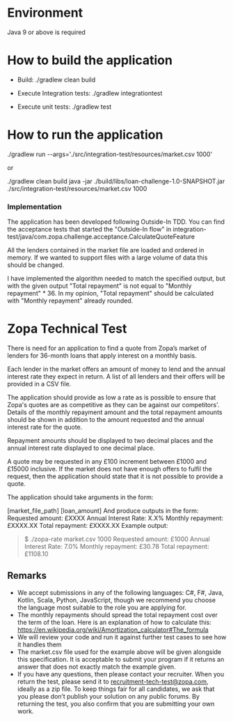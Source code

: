 # Environment

Java 9 or above is required

# How to build the application

- Build: ./gradlew clean build

- Execute Integration tests: ./gradlew integrationtest

- Execute unit tests: ./gradlew test

# How to run the application

./gradlew run --args='./src/integration-test/resources/market.csv 1000'

or

./gradlew clean build
java -jar ./build/libs/loan-challenge-1.0-SNAPSHOT.jar ./src/integration-test/resources/market.csv 1000

### Implementation

The application has been developed following Outside-In TDD. You can find the acceptance tests that started the
 "Outside-In flow" in integration-test/java/com.zopa.challenge.acceptance.CalculateQuoteFeature
 
All the lenders contained in the market file are loaded and ordered in memory. If we wanted to support files with a
 large volume of data this should be changed.  
 
I have implemented the algorithm needed to match the specified output, but with the given output "Total repayment" is
 not equal to "Monthly repayment" * 36. In my opinion, "Total repayment" should be calculated with "Monthly repayment" already rounded.
 
 
 # Zopa Technical Test
 
 There is need for an application to find a quote from Zopa’s market of lenders for 36-month loans
 that apply interest on a monthly basis.
 
 Each lender in the market offers an amount of money to lend and the annual interest rate they
 expect in return. A list of all lenders and their offers will be provided in a CSV file.
 
 The application should provide as low a rate as is possible to ensure that Zopa's quotes are as
 competitive as they can be against our competitors'. Details of the monthly repayment amount
 and the total repayment amounts should be shown in addition to the amount requested and the
 annual interest rate for the quote.
 
 Repayment amounts should be displayed to two decimal places and the annual interest rate
 displayed to one decimal place.
 
 A quote may be requested in any £100 increment between £1000 and £15000 inclusive. If the
 market does not have enough offers to fulfil the request, then the application should state that it is
 not possible to provide a quote.
 
 The application should take arguments in the form:
 
 [market_file_path] [loan_amount]
 And produce outputs in the form:
 Requested amount: £XXXX
 Annual Interest Rate: X.X%
 Monthly repayment: £XXXX.XX
 Total repayment: £XXXX.XX
 Example output:
 > $ ./zopa-rate market.csv 1000
 > Requested amount: £1000
 > Annual Interest Rate: 7.0%
 > Monthly repayment: £30.78
 > Total repayment: £1108.10
 
 ## Remarks
 * We accept submissions in any of the following languages: C#, F#, Java, Kotlin, Scala, Python,
 JavaScript, though we recommend you choose the language most suitable to the role you are
 applying for.
 * The monthly repayments should spread the total repayment cost over the term of the loan.
 Here is an explanation of how to calculate this:
 https://en.wikipedia.org/wiki/Amortization_calculator#The_formula
 * We will review your code and run it against further test cases to see how it handles them
 * The market.csv file used for the example above will be given alongside this specification. It is
 acceptable to submit your program if it returns an answer that does not exactly match the
 example given.
 * If you have any questions, then please contact your recruiter. When you return the test, please
 send it to recruitment-tech-test@zopa.com, ideally as a zip file. To keep things fair for all
 candidates, we ask that you please don’t publish your solution on any public forums. By
 returning the test, you also confirm that you are submitting your own work. 